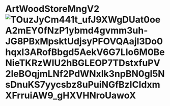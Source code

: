 # ArtWoodStoreMngV2![TOuzJyCm441t_ufJ9XWgDUat0oeA2mEY0fNzP1ybmd4gvmm3uh-JG8PBxMpsktUdjsyPFOVQAajl3Do0hqxl3ARofBbgd5AekV6G7Llo6M0BeNieTKRzWIU2hBGLEOP7TDstxfuPV2leBOqjmLNf2PdWNxlk3npBN0gl5NsDnuKS7yycsbz8uPuiNGfBzICIdxmXFrruiAW9_gHXVHNroUawoX](https://github.com/adilfettach/ArtWoodStoreMngV2/assets/67393790/51d278b5-078c-4a5b-97cb-4a7baae1e699)

